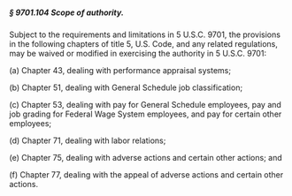 ##### § 9701.104 Scope of authority. #####

Subject to the requirements and limitations in 5 U.S.C. 9701, the provisions in the following chapters of title 5, U.S. Code, and any related regulations, may be waived or modified in exercising the authority in 5 U.S.C. 9701:

(a) Chapter 43, dealing with performance appraisal systems;

(b) Chapter 51, dealing with General Schedule job classification;

(c) Chapter 53, dealing with pay for General Schedule employees, pay and job grading for Federal Wage System employees, and pay for certain other employees;

(d) Chapter 71, dealing with labor relations;

(e) Chapter 75, dealing with adverse actions and certain other actions; and

(f) Chapter 77, dealing with the appeal of adverse actions and certain other actions.